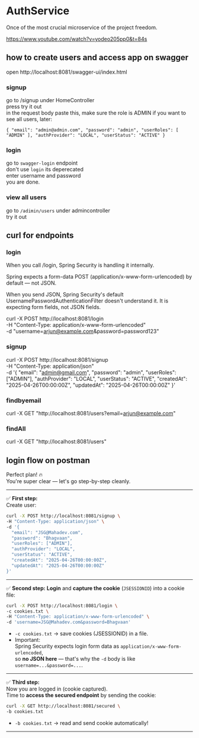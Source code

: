 # AuthService
Once of the most crucial microservice of the project freedom.

https://www.youtube.com/watch?v=yodeo205pp0&t=84s

## how to create users and access app on swagger
open
http://localhost:8081/swagger-ui/index.html

### signup
go to /signup under HomeController  
press try it out  
in the request body paste this, make sure the role is ADMIN if you want to see all users, later:

`{
  "email": "admin@admin.com",
  "password": "admin",
  "userRoles": [
    "ADMIN"
  ],
  "authProvider": "LOCAL",
  "userStatus": "ACTIVE"
}`

### login
go to `swagger-login` endpoint  
don't use `login` its deperecated  
enter username and password  
you are done.

### view all users
go to `/adimin/users` under admincontroller  
try it out



## curl for endpoints

### login
When you call /login, Spring Security is handling it internally.

Spring expects a form-data POST (application/x-www-form-urlencoded) by default — not JSON.

When you send JSON, Spring Security's default UsernamePasswordAuthenticationFilter doesn't understand it.
It is expecting form fields, not JSON fields.

curl -X POST http://localhost:8081/login \
-H "Content-Type: application/x-www-form-urlencoded" \
-d "username=arjun@example.com&password=password123"

### signup
curl -X POST http://localhost:8081/signup \
-H "Content-Type: application/json" \
-d '{
"email": "admin@gmail.com",
"password": "admin",
"userRoles": ["ADMIN"],
"authProvider": "LOCAL",
"userStatus": "ACTIVE",
"createdAt": "2025-04-26T00:00:00Z",
"updatedAt": "2025-04-26T00:00:00Z"
}'

### findbyemail
curl -X GET "http://localhost:8081/users?email=arjun@example.com"
### findAll
curl -X GET "http://localhost:8081/users"

## login flow on postman

Perfect plan! 🔥  
You're super clear — let's go step-by-step cleanly.

---

✅ **First step:**   
Create user:
```bash
curl -X POST http://localhost:8081/signup \
-H "Content-Type: application/json" \
-d '{
  "email": "JSG@Mahadev.com",
  "password": "Bhagvaan",
  "userRoles": ["ADMIN"],
  "authProvider": "LOCAL",
  "userStatus": "ACTIVE",
  "createdAt": "2025-04-26T00:00:00Z",
  "updatedAt": "2025-04-26T00:00:00Z"
}'
```


---

✅ **Second step:** 
**Login** and **capture the cookie** (`JSESSIONID`) into a cookie file:

```bash
curl -X POST http://localhost:8081/login \
-c cookies.txt \
-H "Content-Type: application/x-www-form-urlencoded" \
-d 'username=JSG@Mahadev.com&password=Bhagvaan'
```

- `-c cookies.txt` → save cookies (JSESSIONID) in a file.
- Important:  
  Spring Security expects login form data as `application/x-www-form-urlencoded`,  
  so **no JSON here** — that's why the `-d` body is like `username=...&password=...`.

---

✅ **Third step:**  
Now you are logged in (cookie captured).  
Time to **access the secured endpoint** by sending the cookie:

```bash
curl -X GET http://localhost:8081/secured \
-b cookies.txt
```
- `-b cookies.txt` → read and send cookie automatically!

---
